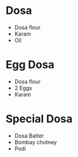 # Dosa

* Dosa flour
* Karam
* Oil

# Egg Dosa
* Dosa flour
* 2 Eggs
* Karam

# Special Dosa
* Dosa Batter
* Bombay chutney
* Podi